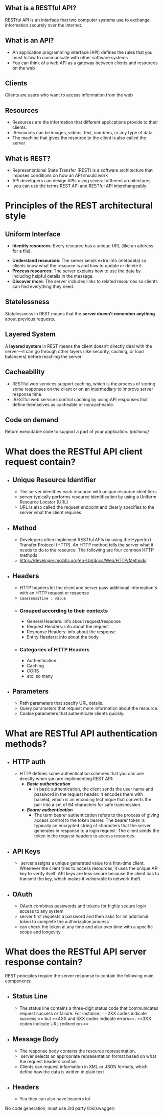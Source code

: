 ## What is a RESTful API?
RESTful API is an interface that two computer systems use to exchange information securely over the internet.

## What is an API?
* An application programming interface (API) defines the rules that you must follow to communicate with other software systems
* You can think of a web API as a gateway between clients and resources on the web

## Clients
Clients are users who want to access information from the web

## Resources
* Resources are the information that different applications provide to their clients.
*  Resources can be images, videos, text, numbers, or any type of data.
* The machine that gives the resource to the client is also called the server

## What is REST?
* Representational State Transfer (REST) is a software architecture that imposes conditions on how an API should work
* API developers can design APIs using several different architectures
*  you can use the terms REST API and RESTful API interchangeably

# Principles of the REST architectural style

## Uniform Interface
* **Identify resources**: Every resource has a unique URL (like an address for a file).
- **Understand resources**: The server sends extra info (metadata) so clients know what the resource is and how to update or delete it.
- **Process resources**: The server explains how to use the data by including helpful details in the message.
- **Discover more**: The server includes links to related resources so clients can find everything they need.

## Statelessness
Statelessness in REST means that the **server doesn’t remember anything** about previous requests.

## Layered System
A **layered system** in REST means the client doesn’t directly deal with the server—it can go through other layers (like security, caching, or load balancers) before reaching the server

## Cacheability
* RESTful web services support caching, which is the process of storing some responses on the client or on an intermediary to improve server response time.
*  RESTful web services control caching by using API responses that define themselves as cacheable or noncacheable.

## Code on demand
Return executable code to support a part of your application. _(optional)_

#  What does the RESTful API client request contain?

* ## Unique Resource Identifier 
	* The server identifies each resource with unique resource identifiers
	* server typically performs resource identification by using a Uniform Resource Locator (URL)
	* URL is also called the request endpoint and clearly specifies to the server what the client requires
* ## Method
	* Developers often implement RESTful APIs by using the Hypertext Transfer Protocol (HTTP). An HTTP method tells the server what it needs to do to the resource. The following are four common HTTP methods:
	* https://developer.mozilla.org/en-US/docs/Web/HTTP/Methods
* ## Headers 
	* HTTP headers let the client and server pass additional information's with an HTTP request or response
	* ``` casesensitive : value ``` 
	* ### Grouped according to their contexts
		* General Headers: info about request/response
		* Request Headers: info about the request
		* Response Headers: info about the response
		* Entity Headers: info about the body
	* ### Categories of HTTP Headers
		* Authentication 
		* Caching
		* CORS
		* etc. so many
* ## Parameters
	* Path parameters that specify URL details.
	- Query parameters that request more information about the resource.
	- Cookie parameters that authenticate clients quickly.

# What are RESTful API authentication methods?
* ## HTTP auth
	* HTTP defines some authentication schemes that you can use directly when you are implementing REST API:
		* _**Basic authentication**_
			* In basic authentication, the client sends the user name and password in the request header. It encodes them with base64, which is an encoding technique that converts the pair into a set of 64 characters for safe transmission.
		*  _**Bearer authentication**_
			* The term bearer authentication refers to the process of giving access control to the token bearer. The bearer token is typically an encrypted string of characters that the server generates in response to a login request. The client sends the token in the request headers to access resources.
* ## API Keys
	*  server assigns a unique generated value to a first-time client. Whenever the client tries to access resources, it uses the unique API key to verify itself. API keys are less secure because the client has to transmit the key, which makes it vulnerable to network theft.
* ## OAuth
	* OAuth combines passwords and tokens for highly secure login access to any system
	* server first requests a password and then asks for an additional token to complete the authorization process
	* can check the token at any time and also over time with a specific scope and longevity

# What does the RESTful API server response contain?
REST principles require the server response to contain the following main components:
* ## Status Line
	* The status line contains a three-digit status code that communicates request success or failure. For instance, ==2XX codes indicate success,== but ==4XX and 5XX codes indicate errors==. ==3XX codes indicate URL redirection.==
* ## Message Body
	* The response body contains the resource representation.
	*  server selects an appropriate representation format based on what the request headers contain
	* Clients can request information in XML or JSON formats, which define how the data is written in plain text
* ## Headers 
	* Yea they can also have headers lol


No code generation, must use 3rd party libs(swagger)